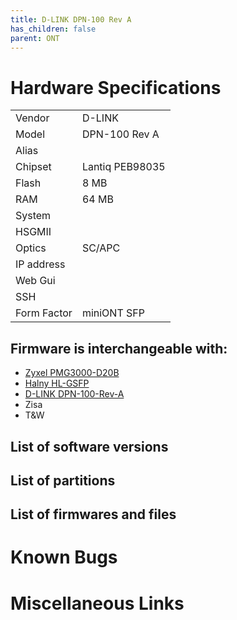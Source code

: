 ```yaml
---
title: D-LINK DPN-100 Rev A
has_children: false
parent: ONT
---
```


# Hardware Specifications

|             |                 |
| ----------- | --------------- |
| Vendor      | D-LINK          |
| Model       | DPN-100 Rev A   |
| Alias       |                 |
| Chipset     | Lantiq PEB98035 |
| Flash       | 8 MB            |
| RAM         | 64 MB           |
| System      |                 |
| HSGMII      |                 |
| Optics      | SC/APC          |
| IP address  |                 |
| Web Gui     |                 |
| SSH         |                 |
| Form Factor | miniONT SFP     |


## Firmware is interchangeable with:

- [Zyxel PMG3000-D20B](ont-Zyxel-PMG3000-D20B)
- [Halny HL-GSFP](ont-Halny-HL-GSFP)
- [D-LINK DPN-100-Rev-A](ont-D-LINK-DPN-100-Rev-A)
- Zisa
- T&W

## List of software versions
## List of partitions
## List of firmwares and files
# Known Bugs
# Miscellaneous Links



